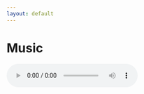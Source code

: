```yaml
---
layout: default
---
```


# Music

<audio controls>
  <source src="" type="audio/mpeg">
    Your browser does not support the audio element.
</audio>
